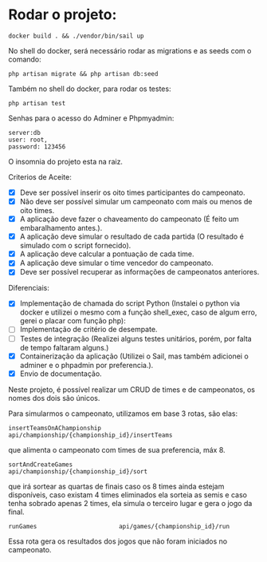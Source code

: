 <h1>Rodar o projeto:</h1>

```
docker build . && ./vendor/bin/sail up
```


No shell do docker, será necessário rodar as migrations e as seeds com o comando:

```
php artisan migrate && php artisan db:seed
```

Também no shell do docker, para rodar os testes:

```
php artisan test
```

Senhas para o acesso do Adminer e Phpmyadmin:

```
server:db
user: root,
password: 123456
```


O insomnia do projeto esta na raiz.

Criterios de Aceite:
- [x] Deve ser possível inserir os oito times participantes do campeonato.
- [x] Não deve ser possível simular um campeonato com mais ou menos de oito times.
- [x] A aplicação deve fazer o chaveamento do campeonato (É feito um embaralhamento antes.).
- [x] A aplicação deve simular o resultado de cada partida (O resultado é simulado com o script fornecido).
- [x] A aplicação deve calcular a pontuação de cada time.
- [x] A aplicação deve simular o time vencedor do campeonato.
- [x] Deve ser possível recuperar as informações de campeonatos anteriores.

Diferenciais:
- [x] Implementação de chamada do script Python (Instalei o python via docker e utilizei o mesmo com a função shell_exec, caso de algum erro, gerei o placar com função php):
- [ ] Implementação de critério de desempate.
- [ ] Testes de integração (Realizei alguns testes unitários, porém, por falta de tempo faltaram alguns.)
- [x] Containerização da aplicação (Utilizei o Sail, mas também adicionei o adminer e o phpadmin por preferencia.).
- [x] Envio de documentação.

Neste projeto, é possível realizar um CRUD de times e de campeonatos, os nomes dos dois são únicos.

Para simularmos o campeonato, utilizamos em base 3 rotas, são elas:

```
insertTeamsOnAChampionship       api/championship/{championship_id}/insertTeams
```

que alimenta o campeonato com times de sua preferencia, máx 8.


```
sortAndCreateGames              api/championship/{championship_id}/sort
```

que irá sortear as quartas de finais caso os 8 times ainda estejam disponíveis, caso existam 4 times eliminados ela sorteia as semis e caso tenha sobrado apenas 2 times, ela simula o terceiro lugar e gera o jogo da final.


```
runGames                       api/games/{championship_id}/run
```

Essa rota gera os resultados dos jogos que não foram iniciados no campeonato.
